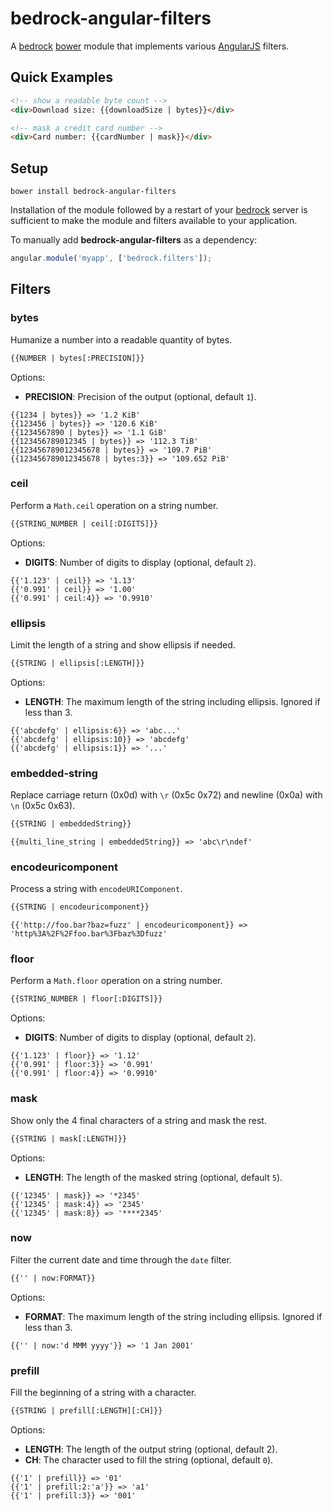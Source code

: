 # bedrock-angular-filters

A [bedrock][] [bower][] module that implements various [AngularJS][] filters.

## Quick Examples

```html
<!-- show a readable byte count -->
<div>Download size: {{downloadSize | bytes}}</div>

<!-- mask a credit card number -->
<div>Card number: {{cardNumber | mask}}</div>
```

## Setup

```
bower install bedrock-angular-filters
```

Installation of the module followed by a restart of your [bedrock][] server
is sufficient to make the module and filters available to your application.

To manually add **bedrock-angular-filters** as a dependency:

```js
angular.module('myapp', ['bedrock.filters']);
```

## Filters

### bytes

Humanize a number into a readable quantity of bytes.

```html
{{NUMBER | bytes[:PRECISION]}}
```

Options:
- **PRECISION**: Precision of the output (optional, default `1`).

```
{{1234 | bytes}} => '1.2 KiB'
{{123456 | bytes}} => '120.6 KiB'
{{1234567890 | bytes}} => '1.1 GiB'
{{123456789012345 | bytes}} => '112.3 TiB'
{{123456789012345678 | bytes}} => '109.7 PiB'
{{123456789012345678 | bytes:3}} => '109.652 PiB'
```

### ceil

Perform a `Math.ceil` operation on a string number.

```html
{{STRING_NUMBER | ceil[:DIGITS]}}
```

Options:
- **DIGITS**: Number of digits to display (optional, default `2`).

```
{{'1.123' | ceil}} => '1.13'
{{'0.991' | ceil}} => '1.00'
{{'0.991' | ceil:4}} => '0.9910'
```

### ellipsis

Limit the length of a string and show ellipsis if needed.

```html
{{STRING | ellipsis[:LENGTH]}}
```

Options:
- **LENGTH**: The maximum length of the string including ellipsis.  Ignored if
  less than 3.

```
{{'abcdefg' | ellipsis:6}} => 'abc...'
{{'abcdefg' | ellipsis:10}} => 'abcdefg'
{{'abcdefg' | ellipsis:1}} => '...'
```

### embedded-string

Replace carriage return (0x0d) with `\r` (0x5c 0x72) and newline (0x0a) with
`\n` (0x5c 0x63).

```html
{{STRING | embeddedString}}
```

```
{{multi_line_string | embeddedString}} => 'abc\r\ndef'
```

### encodeuricomponent

Process a string with `encodeURIComponent`.

```html
{{STRING | encodeuricomponent}}
```

```
{{'http://foo.bar?baz=fuzz' | encodeuricomponent}} => 'http%3A%2F%2Ffoo.bar%3Fbaz%3Dfuzz'
```

### floor

Perform a `Math.floor` operation on a string number.

```html
{{STRING_NUMBER | floor[:DIGITS]}}
```

Options:
- **DIGITS**: Number of digits to display (optional, default `2`).

```
{{'1.123' | floor}} => '1.12'
{{'0.991' | floor:3}} => '0.991'
{{'0.991' | floor:4}} => '0.9910'
```

### mask

Show only the 4 final characters of a string and mask the rest.

```html
{{STRING | mask[:LENGTH]}}
```

Options:
- **LENGTH**: The length of the masked string (optional, default `5`).

```
{{'12345' | mask}} => '*2345'
{{'12345' | mask:4}} => '2345'
{{'12345' | mask:8}} => '****2345'
```

### now

Filter the current date and time through the `date` filter.

```html
{{'' | now:FORMAT}}
```

Options:
- **FORMAT**: The maximum length of the string including ellipsis.  Ignored if
  less than 3.

```
{{'' | now:'d MMM yyyy'}} => '1 Jan 2001'
```

### prefill

Fill the beginning of a string with a character.

```html
{{STRING | prefill[:LENGTH][:CH]}}
```

Options:
- **LENGTH**: The length of the output string (optional, default 2).
- **CH**: The character used to fill the string (optional, default `0`).

```
{{'1' | prefill}} => '01'
{{'1' | prefill:2:'a'}} => 'a1'
{{'1' | prefill:3}} => '001'
```

[AngularJS]: https://angularjs.org/
[bedrock]: https://github.com/digitalbazaar/bedrock
[bower]: http://bower.io/
